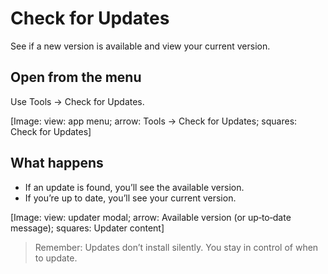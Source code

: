 # Check for Updates

See if a new version is available and view your current version.

## Open from the menu
Use Tools → Check for Updates.

[Image: view: app menu; arrow: Tools → Check for Updates; squares: Check for Updates]

## What happens
- If an update is found, you’ll see the available version.
- If you’re up to date, you’ll see your current version.

[Image: view: updater modal; arrow: Available version (or up‑to‑date message); squares: Updater content]

> Remember: Updates don’t install silently. You stay in control of when to update.
